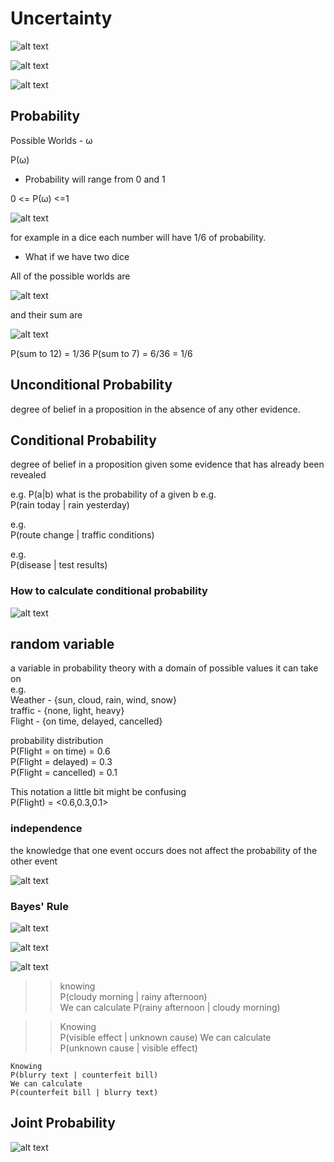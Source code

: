 # Uncertainty

![alt text](image-44.png)

![alt text](image-45.png)

![alt text](image-46.png)

## Probability

Possible Worlds - ω

P(ω)

* Probability will range from 0 and 1

0 <= P(ω) <=1

![alt text](image-47.png)

for example in a dice each number will have 1/6 of probability.

* What if we have two dice

All of the possible worlds are

![alt text](image-48.png)

and their sum are

![alt text](image-49.png)

P(sum to 12) = 1/36
P(sum to 7) = 6/36 = 1/6

## Unconditional Probability

degree of belief in a proposition in the absence of any other evidence.

## Conditional Probability

degree of belief in a proposition given some evidence that has already been revealed

e.g. P(a|b)
what is the probability of a given b
e.g.  
P(rain today | rain yesterday)

e.g.  
P(route change | traffic conditions)

e.g.  
P(disease | test results)

### How to calculate conditional probability

![alt text](image-50.png)

## random variable

a variable in probability theory with a domain of possible values it can take on  
e.g.  
Weather - {sun, cloud, rain, wind, snow}  
traffic - {none, light, heavy}  
Flight - {on time, delayed, cancelled}  

probability distribution  
P(Flight = on time) = 0.6  
P(Flight = delayed) = 0.3  
P(Flight = cancelled) = 0.1

This notation a little bit might be confusing  
P(Flight) = <0.6,0.3,0.1>

### independence

the knowledge that one event occurs does
not affect the probability of the other event

![alt text](image-52.png)

### Bayes' Rule

![alt text](image-53.png)

![alt text](image-55.png)

![alt text](image-56.png)

>> knowing  
P(cloudy morning | rainy afternoon)  
We can calculate
P(rainy afternoon | cloudy morning)  

>> Knowing  
P(visible effect | unknown cause)
We can calculate  
P(unknown cause | visible effect)

```
Knowing
P(blurry text | counterfeit bill)
We can calculate
P(counterfeit bill | blurry text)
```

## Joint Probability
![alt text](image-57.png)

